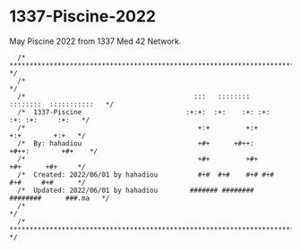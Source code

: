 # 1337-Piscine-2022
May Piscine 2022 from 1337 Med 42 Network.

	  /* ********************************************************************************* */
	  /*                                                                                   */
	  /*                                  	      :::   ::::::::   ::::::::  :::::::::::   */ 
	  /*  1337-Piscine                          :+:+:  :+:    :+: :+:    :+: :+:     :+:   */ 
	  /*                                           +:+         +:+        +:+        +:+   */ 
	  /*  By: hahadiou                             +#+      +#++:      +#++:        +#+    */ 
	  /*                                           +#+         +#+        +#+      +#+     */ 
	  /*  Created: 2022/06/01 by hahadiou          #+#  #+#    #+# #+#    #+#     #+#      */ 
	  /*  Updated: 2022/06/01 by hahadiou        ####### ########   ########      ###.ma   */ 
	  /*           	                                                                       */ 
	  /* ********************************************************************************* */
	  
	  
